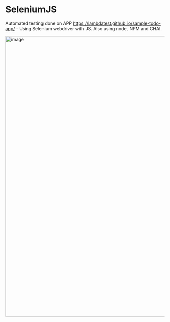 # SeleniumJS

Automated testing done on APP https://lambdatest.github.io/sample-todo-app/ - Using Selenium webdriver with JS. Also using node, NPM and CHAI.

<img width="885" alt="image" src="https://user-images.githubusercontent.com/95225275/155487895-2cbf529a-3e09-4b68-9d31-ab91f4382e90.png">
